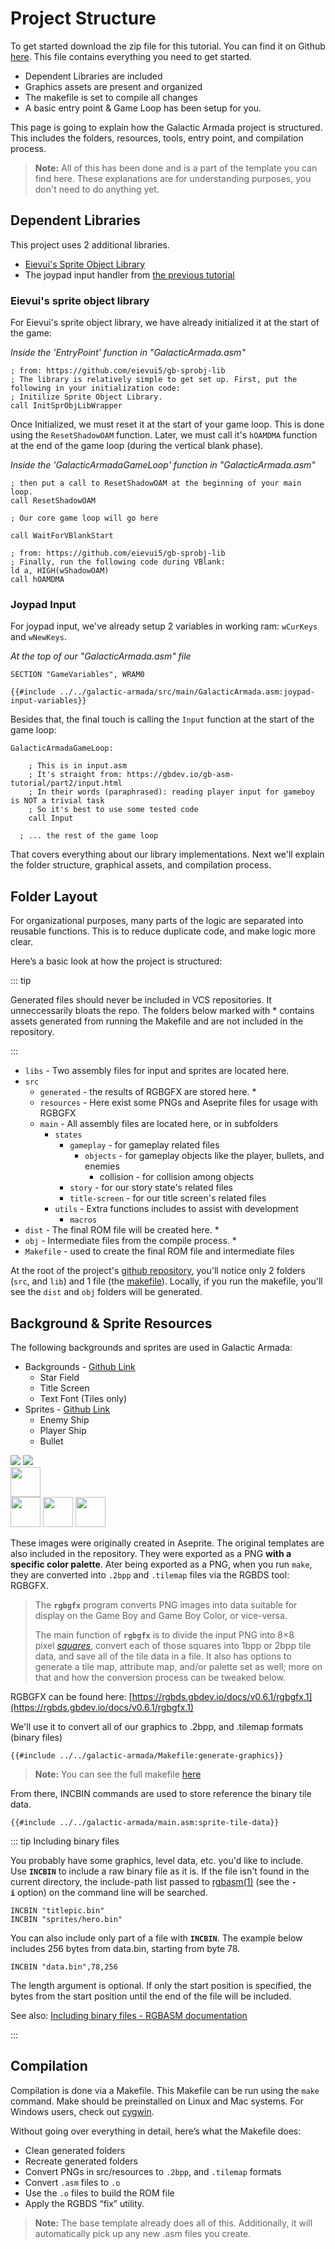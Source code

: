 # Project Structure

To get started download the zip file for this tutorial. You can find it on Github [here](#). This file contains everything you need to get started. 
- Dependent Libraries are included
- Graphics assets are present and organized
- The makefile is set to compile all changes
- A basic entry point & Game Loop has been setup for you.

This page is going to explain how the Galactic Armada project is structured. This includes the folders, resources, tools, entry point, and compilation process.

> **Note:** All of this has been done and is a part of the template you can find here. These explanations are for understanding purposes, you don't need to do anything yet.
## Dependent Libraries

This project uses 2 additional libraries.
- [Eievui's Sprite Object Library](https://github.com/eievui5/gb-sprobj-lib)
- The joypad input handler from [the previous tutorial](https://gbdev.io/gb-asm-tutorial/part2/input.html)

### Eievui's sprite object library

For Eievui's sprite object library, we have already initialized it at the start of the game:

*Inside the 'EntryPoint' function in "GalacticArmada.asm"*
```rgbasm, linenos
; from: https://github.com/eievui5/gb-sprobj-lib
; The library is relatively simple to get set up. First, put the following in your initialization code:
; Initilize Sprite Object Library.
call InitSprObjLibWrapper
```

Once Initialized, we must reset it at the start of your game loop. This is done using the `ResetShadowOAM` function. Later, we must call it's `hOAMDMA` function at the end of the game loop (during the vertical blank phase).

*Inside the 'GalacticArmadaGameLoop' function in "GalacticArmada.asm"*

```rgbasm, linenos
; then put a call to ResetShadowOAM at the beginning of your main loop.
call ResetShadowOAM

; Our core game loop will go here

call WaitForVBlankStart

; from: https://github.com/eievui5/gb-sprobj-lib
; Finally, run the following code during VBlank:
ld a, HIGH(wShadowOAM)
call hOAMDMA
```

### Joypad Input

For joypad input, we've already setup 2 variables in working ram: `wCurKeys` and `wNewKeys`.

*At the top of our "GalacticArmada.asm" file*

```rgbasm,linenos
SECTION "GameVariables", WRAM0

{{#include ../../galactic-armada/src/main/GalacticArmada.asm:joypad-input-variables}}
```

Besides that, the final touch is calling the `Input` function at the start of the game loop:
```rgbasm, linenos
GalacticArmadaGameLoop:

	; This is in input.asm
	; It's straight from: https://gbdev.io/gb-asm-tutorial/part2/input.html
	; In their words (paraphrased): reading player input for gameboy is NOT a trivial task
	; So it's best to use some tested code
	call Input

  ; ... the rest of the game loop

```
That covers everything about our library implementations. Next we'll explain the folder structure, graphical assets, and compilation process.
## Folder Layout

For organizational purposes, many parts of the logic are separated into reusable functions. This is to reduce duplicate code, and make logic more clear.

Here’s a basic look at how the project is structured:

::: tip

Generated files should never be included in VCS repositories. It unneccessarily bloats the repo. The folders below marked with \* contains assets generated from running the Makefile and are not included in the repository.

:::

- `libs` - Two assembly files for input and sprites are located here.
- `src`
  - `generated` - the results of RGBGFX are stored here. \*
  - `resources` - Here exist some PNGs and Aseprite files for usage with RGBGFX
  - `main` - All assembly files are located here, or in subfolders
    - `states`
      - `gameplay` - for gameplay related files
        - `objects` - for gameplay objects like the player, bullets, and enemies
          - collision - for collision among objects
      - `story` - for our story state's related files
      - `title-screen` - for our title screen's related files
    - `utils` - Extra functions includes to assist with development
      - `macros`
- `dist` - The final ROM file will be created here. \*
- `obj` - Intermediate files from the compile process. \*
- `Makefile` - used to create the final ROM file and intermediate files

At the root of the project's [github repository](https://github.com/gbdev/gb-asm-tutorial/tree/master/galactic-armada), you'll notice only 2 folders (`src`, and `lib`) and 1 file (the [makefile](https://github.com/gbdev/gb-asm-tutorial/blob/master/galactic-armada/Makefile)). Locally, if you run the makefile, you'll see the `dist` and `obj` folders will be generated.

## Background & Sprite Resources

The following backgrounds and sprites are used in Galactic Armada:

- Backgrounds - [Github Link](https://github.com/gbdev/gb-asm-tutorial/tree/master/galactic-armada/src/resources/backgrounds)
  - Star Field
  - Title Screen
  - Text Font (Tiles only)
- Sprites - [Github Link](https://github.com/gbdev/gb-asm-tutorial/tree/master/galactic-armada/src/resources/sprites)
  - Enemy Ship
  - Player Ship
  - Bullet

<img class="pixelated" src="../assets/part3/img/star-field.png">

<img class="pixelated" src="../assets/part3/img/title-screen.png">

<br>

<img class="pixelated" src="../assets/part3/img/text-font.png" height="48px">

<br>

<img class="pixelated sprites" src="../assets/part3/img/player-ship.png" height="48px">

<img class="pixelated sprites" src="../assets/part3/img/enemy-ship.png" height="48px">

<img class="pixelated sprites" src="../assets/part3/img/bullet.png" height="48x">


These images were originally created in Aseprite. The original templates are also included in the repository. They were exported as a PNG **with a specific color palette**. Ater being exported as a PNG, when you run `make`, they are converted into `.2bpp` and `.tilemap` files via the RGBDS tool: RGBGFX.

> The **`rgbgfx`** program converts PNG images into data suitable for display on the Game Boy and Game Boy Color, or vice-versa.
>
> The main function of **`rgbgfx`** is to divide the input PNG into 8×8 pixel *[squares](https://rgbds.gbdev.io/docs/v0.6.1/rgbgfx.1#squares)*, convert each of those squares into 1bpp or 2bpp tile data, and save all of the tile data in a file. It also has options to generate a tile map, attribute map, and/or palette set as well; more on that and how the conversion process can be tweaked below.

RGBGFX can be found here: [https://rgbds.gbdev.io/docs/v0.6.1/rgbgfx.1](https://rgbds.gbdev.io/docs/v0.6.1/rgbgfx.1)

We'll use it to convert all of our graphics to .2bpp, and .tilemap formats (binary files)

```bash,linenos,start={{#line_no_of "" ../../galactic-armada/Makefile:generate-graphics}}
{{#include ../../galactic-armada/Makefile:generate-graphics}}
```
> **Note:** You can see the full makefile [here](https://github.com/gbdev/gb-asm-tutorial/blob/master/galactic-armada/Makefile)

From there, INCBIN commands are used to store reference the binary tile data.

```rgbasm,linenos,start={{#line_no_of "" ../../galactic-armada/main.asm:sprite-tile-data}}
{{#include ../../galactic-armada/main.asm:sprite-tile-data}}
```

::: tip Including binary files

You probably have some graphics, level data, etc. you'd like to include. Use **`INCBIN`** to include a raw binary file as it is. If the file isn't found in the current directory, the include-path list passed to [rgbasm(1)](https://rgbds.gbdev.io/docs/v0.6.1/rgbasm.1) (see the **`-i`** option) on the command line will be searched.

```
INCBIN "titlepic.bin"
INCBIN "sprites/hero.bin"
```

You can also include only part of a file with **`INCBIN`**. The example below includes 256 bytes from data.bin, starting from byte 78.

```
INCBIN "data.bin",78,256
```

The length argument is optional. If only the start position is specified, the bytes from the start position until the end of the file will be included.

See also: [Including binary files - RGBASM documentation](https://rgbds.gbdev.io/docs/v0.6.1/rgbasm.5#Including_binary_files)

:::
## Compilation

Compilation is done via a Makefile. This Makefile can be run using the `make` command. Make should be preinstalled on Linux and Mac systems. For Windows users, check out [cygwin](https://www.cygwin.com/).

Without going over everything in detail, here’s what the Makefile does:

- Clean generated folders
- Recreate generated folders
- Convert PNGs in src/resources to `.2bpp`, and `.tilemap` formats
- Convert `.asm` files to `.o`
- Use the `.o` files to build the ROM file
- Apply the RGBDS “fix” utility.

> **Note:** The base template already does all of this. Additionally, it will automatically pick up any new .asm files you create.
